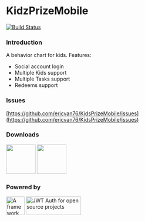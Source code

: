 # KidzPrizeMobile

[![Build Status](https://www.bitrise.io/app/ed6a01c33950676f/status.svg?token=7Zfluv1CUgNYQoM7zCA9rA&branch=master)](https://www.bitrise.io/app/ed6a01c33950676f)

### Introduction
A behavior chart for kids.
Features:
* Social account login
* Multiple Kids support
* Multiple Tasks support
* Redeems support

### Issues
[https://github.com/ericvan76/KidsPrizeMobile/issues](https://github.com/ericvan76/KidsPrizeMobile/issues)

### Downloads
<a href="https://itunes.apple.com/us/app/kidsprize/id1217712722?ls=1&mt=8"><img src="https://image.ibb.co/mnWfNw/app_store_badge.png" height="80" /></a>
<a href="https://play.google.com/store/apps/details?id=com.kidsprize"><img src="https://image.ibb.co/mB3iaG/google_play_badge.png" height="80" /></a>

### Powered by
<a href="https://facebook.github.io/react-native/" target="_blank" alt="A framework for building native apps using React"><img height="50" alt="A framework for building native apps using React" src="https://image.ibb.co/nmH4hw/Screen_Shot_2017_12_11_at_10_21_03_pm.png"/></a> <a width="150" height="50" href="https://auth0.com/?utm_source=oss&utm_medium=gp&utm_campaign=oss" target="_blank" alt="Single Sign On & Token Based Authentication - Auth0"><img width="150" height="50" alt="JWT Auth for open source projects" src="https://cdn.auth0.com/oss/badges/a0-badge-dark.png"/></a>
